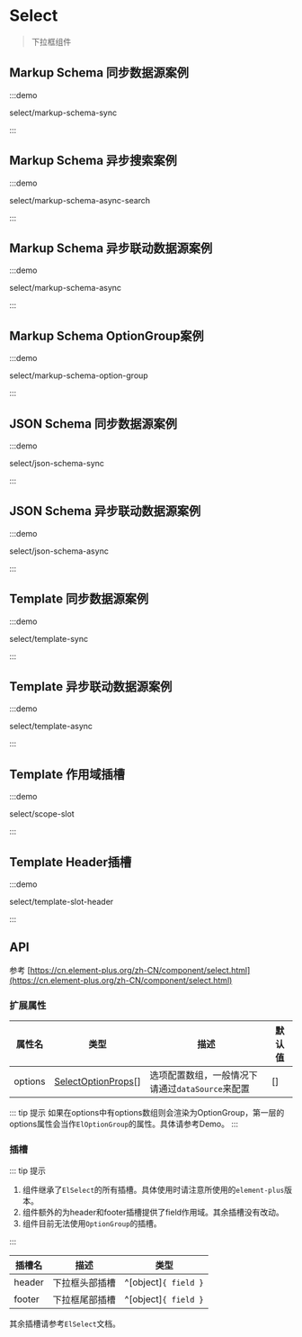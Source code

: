 # Select

> 下拉框组件

## Markup Schema 同步数据源案例

:::demo

select/markup-schema-sync

:::

## Markup Schema 异步搜索案例

:::demo

select/markup-schema-async-search

:::

## Markup Schema 异步联动数据源案例

:::demo

select/markup-schema-async

:::

## Markup Schema OptionGroup案例

:::demo

select/markup-schema-option-group

:::

## JSON Schema 同步数据源案例

:::demo

select/json-schema-sync

:::

## JSON Schema 异步联动数据源案例

:::demo

select/json-schema-async

:::

## Template 同步数据源案例

:::demo

select/template-sync

:::

## Template 异步联动数据源案例

:::demo

select/template-async

:::

## Template 作用域插槽

:::demo

select/scope-slot

:::

## Template Header插槽

:::demo

select/template-slot-header

:::

## API

参考 [https://cn.element-plus.org/zh-CN/component/select.html](https://cn.element-plus.org/zh-CN/component/select.html)

### 扩展属性

| 属性名  | 类型                                                                                      | 描述                                       | 默认值 |
| ------- | ----------------------------------------------------------------------------------------- | ------------------------------------------ | ------ |
| options | [SelectOptionProps](https://cn.element-plus.org/zh-CN/component/select.html#option-api)[] | 选项配置数组，一般情况下请通过`dataSource`来配置   | []     |

::: tip 提示
如果在options中有options数组则会渲染为OptionGroup，第一层的options属性会当作`ElOptionGroup`的属性。具体请参考Demo。
:::

### 插槽

::: tip 提示

1. 组件继承了`ElSelect`的所有插槽。具体使用时请注意所使用的`element-plus`版本。
2. 组件额外的为header和footer插槽提供了field作用域。其余插槽没有改动。
3. 组件目前无法使用`OptionGroup`的插槽。

:::

| 插槽名 | 描述           | 类型                 |
| ------ | -------------- | -------------------- |
| header | 下拉框头部插槽 | ^[object]`{ field }` |
| footer | 下拉框尾部插槽 | ^[object]`{ field }` |

其余插槽请参考`ElSelect`文档。
